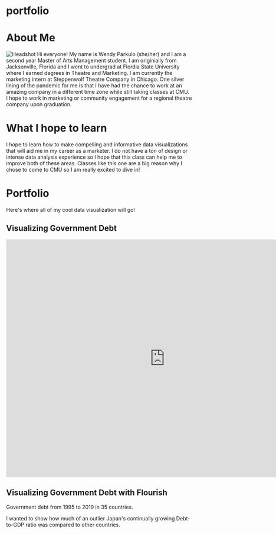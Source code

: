 # portfolio

# About Me
![Headshot](https://scontent.fagc1-2.fna.fbcdn.net/v/t1.0-9/46785141_1911074825656306_6459510317876510720_o.jpg?_nc_cat=100&ccb=2&_nc_sid=174925&_nc_ohc=oS6EnNSjqJYAX_Q0gqW&_nc_ht=scontent.fagc1-2.fna&oh=20568b612c9b8e1f408df254913c1421&oe=5FC55DD9)
Hi everyone! My name is Wendy Parkulo (she/her) and I am a second year Master of Arts Management student. I am originially from Jacksonville, Florida and I went to undergrad at Flordia State University where I earned degrees in Theatre and Marketing. I am currently the marketing intern at Steppenwolf Theatre Company in Chicago. One silver lining of the pandemic for me is that I have had the chance to work at an amazing company in a different time zone while still taking classes at CMU. I hope to work in marketing or community engagement for a regional theatre company upon graduation. 


# What I hope to learn
I hope to learn how to make compelling and informative data visualizations that will aid me in my career as a marketer. I do not have a ton of design or intense data analysis experience so I hope that this class can help me to improve both of these areas. Classes like this one are a big reason why I chose to come to CMU so I am really excited to dive in!

# Portfolio
Here's where all of my cool data visualization will go!

## Visualizing Government Debt

<iframe src="https://data.oecd.org/chart/69Fn" width="860" height="645" style="border: 0" mozallowfullscreen="true" webkitallowfullscreen="true" allowfullscreen="true"><a href="https://data.oecd.org/chart/69Fn" target="_blank">OECD Chart: General government debt, Total, % of GDP, Annual, 2010</a></iframe>

## Visualizing Government Debt with Flourish 

Government debt from 1995 to 2019 in 35 countries. 

<div class="flourish-embed flourish-chart" data-src="visualisation/4281594"><script src="https://public.flourish.studio/resources/embed.js"></script></div>

I wanted to show how much of an outlier Japan's continually growing Debt-to-GDP ratio was compared to other countries.

<div class="flourish-embed flourish-chart" data-src="visualisation/4282018"><script src="https://public.flourish.studio/resources/embed.js"></script></div>
